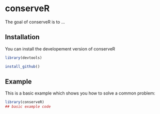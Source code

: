 
# conserveR

<!-- badges: start -->
<!-- badges: end -->

The goal of conserveR is to ...

## Installation

You can install the developement version of conserveR

``` r
library(devtools)

install_github()
```

## Example

This is a basic example which shows you how to solve a common problem:

``` r
library(conserveR)
## basic example code
```

